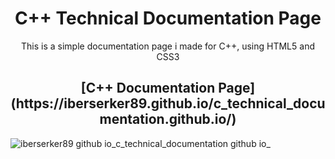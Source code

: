 <h1 align="center"> C++ Technical Documentation Page </h1>

<p align="center"> This is a simple documentation page i made for C++, using HTML5 and CSS3 </p>

<h2 align="center"> [C++ Documentation Page](https://iberserker89.github.io/c_technical_documentation.github.io/) </h2>


![iberserker89 github io_c_technical_documentation github io_](https://github.com/iBerserker89/c_technical_documentation.github.io/assets/155182522/a2db97f7-d9e1-4082-8e7d-9683c4762d12)
